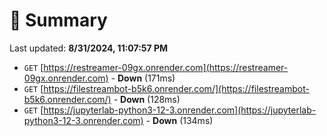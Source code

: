 # 📖 Summary
Last updated: **8/31/2024, 11:07:57 PM**

- `GET` [https://restreamer-09gx.onrender.com](https://restreamer-09gx.onrender.com) - **Down** (171ms)
- `GET` [https://filestreambot-b5k6.onrender.com/](https://filestreambot-b5k6.onrender.com/) - **Down** (128ms)
- `GET` [https://jupyterlab-python3-12-3.onrender.com](https://jupyterlab-python3-12-3.onrender.com) - **Down** (134ms)
